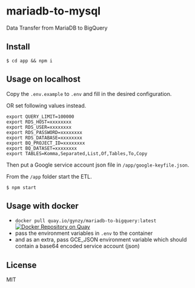 # mariadb-to-mysql
Data Transfer from MariaDB to BigQuery

## Install

```
$ cd app && npm i
```

## Usage on localhost
Copy the `.env.example` to `.env` and fill in the desired configuration. 

OR set following values instead.

```
export QUERY_LIMIT=100000
export RDS_HOST=xxxxxxxx
export RDS_USER=xxxxxxxx
export RDS_PASSWORD=xxxxxxxx
export RDS_DATABASE=xxxxxxxx
export BQ_PROJECT_ID=xxxxxxxx
export BQ_DATASET=xxxxxxxx
export TABLES=Komma,Separated,List,Of,Tables,To,Copy
```

Then put a Google service account json file in `/app/google-keyfile.json`. 

From the `/app` folder start the ETL.
```
$ npm start
```

## Usage with docker
- `docker pull quay.io/gynzy/mariadb-to-bigquery:latest` [![Docker Repository on Quay](https://quay.io/repository/gynzy/mariadb-to-bigquery/status "Docker Repository on Quay")](https://quay.io/repository/gynzy/mariadb-to-bigquery)
- pass the environment variables in `.env` to the container
- and as an extra, pass GCE_JSON environment variable which should contain a base64 encoded service account (json)

## License
MIT
